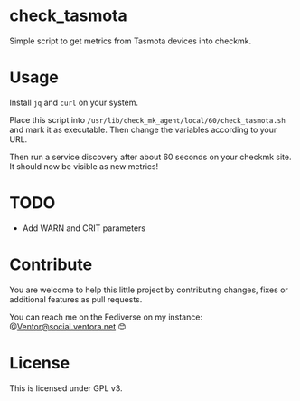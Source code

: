 # check_tasmota

Simple script to get metrics from Tasmota devices into checkmk.

# Usage

Install `jq` and `curl` on your system.

Place this script into `/usr/lib/check_mk_agent/local/60/check_tasmota.sh` and mark it as executable. Then change the variables according to your URL.

Then run a service discovery after about 60 seconds on your checkmk site. It should now be visible as new metrics!

# TODO

* Add WARN and CRIT parameters

# Contribute

You are welcome to help this little project by contributing changes, fixes or additional features as pull requests.

You can reach me on the Fediverse on my instance: @Ventor@social.ventora.net 😊

# License

This is licensed under GPL v3. 

